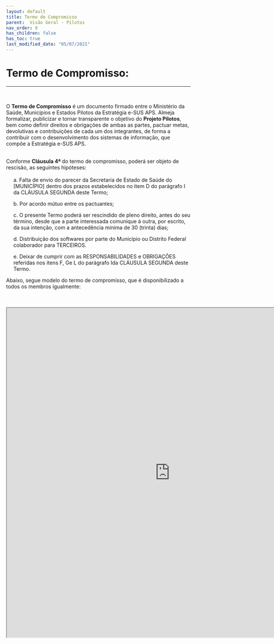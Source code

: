 ```yaml
---
layout: default
title: Termo de Compromisso
parent:  Visão Geral - Pilotos
nav_order: 9
has_children: false
has_toc: true
last_modified_date: "05/07/2021"
---
```


<link rel="stylesheet" type="text/css" href="../estilos.css">

<h1> Termo de Compromisso: </h1>

<hr>

<br>

<p>O <b>Termo de Compromisso</b> é um documento firmado entre o Ministério da Saúde, Municípios e Estados Pilotos da Estratégia e-SUS APS. Almeja formalizar, publicizar e tornar transparente o objetivo do <b>Projeto Pilotos</b>, bem como definir direitos e obrigações de ambas as partes, pactuar metas, devolutivas e contribuições de cada um dos integrantes, de forma a contribuir com o desenvolvimento dos sistemas de informação, que compõe a Estratégia e-SUS APS.  </p>

<br>
Conforme <b>Cláusula 4ª</b> do termo de compromisso, poderá ser objeto de rescisão, as seguintes hipóteses:
<br>
<br>

<div style="padding-left:20px;">
a. Falta de envio do parecer da Secretaria de Estado de Saúde do [MUNICÍPIO] dentro dos prazos estabelecidos no item D do parágrafo I da CLÁUSULA SEGUNDA deste Termo;<br>

b. Por acordo mútuo entre os pactuantes;<br>

c. O presente Termo poderá ser rescindido de pleno direito, antes do seu término, desde que a parte interessada comunique à outra, por escrito, da sua intenção, com a antecedência mínima de 30 (trinta) dias;<br>

d. Distribuição dos softwares por parte do Município ou Distrito Federal colaborador para TERCEIROS.<br>

e. Deixar de cumprir com as RESPONSABILIDADES e OBRIGAÇÕES referidas nos itens F, Ge L do parágrafo Ida CLÁUSULA SEGUNDA deste Termo.<br>
</div>

Abaixo, segue modelo do termo de compromisso, que é disponibilizado a todos os membros igualmente:

<br>
<br>

<iframe src="https://cgiap-saps.github.io/Pilotos/compromisso.pdf" width="890px" height="900px"></iframe>
